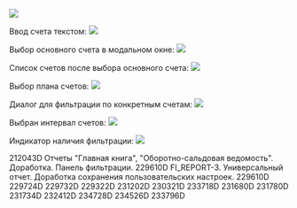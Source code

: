 
![](Photos_16GErNj0Yd.png)


Ввод счета текстом:
![](zJeBYRiKE3%201.png)

Выбор основного счета в модальном окне:
![](vlc_pDQc9gj0TX.png)

Список счетов после выбора основного счета:
![](vlc_g8iPXekCGD.png)

Выбор плана счетов:
![](vlc_BNNZ2TChld.png)

Диалог для фильтрации по конкретным счетам:
![](vlc_8MW2yUrzB6.png)

Выбран интервал счетов:
![](vlc_q9gaTu2m5A.png)

Индикатор наличия фильтрации:
![](vlc_3yAJylB52u.png)

212043D Отчеты "Главная книга", "Оборотно-сальдовая ведомость". Доработка. Панель фильтрации.
229610D FI_REPORT-3. Универсальный отчет. Доработка сохранения пользовательских настроек.
229610D 
229724D 
229732D 
229322D 
231202D 
230321D 
233718D 
231680D 
231780D 
231734D 
232412D 
234728D 
234526D 
233796D 
